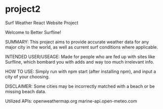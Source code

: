 # project2
Surf Weather React Website Project

Welcome to Better Surfline!

SUMMARY: This project aims to provide accurate weather data for any major city in the world, as well as current surf conditions where applicable. 

INTENDED USER/USEAGE: Made for people who are fed up with sites like Surfline, which bombard you with adds and way too much irrelevant info.

HOW TO USE: Simply run with npm start (after installing npm), and input a city of your choosing.

DISCLAIMER: Some cities may be incorrectly matched with a beach or be missing beach data.

Utilized APIs:
openweathermap.org
marine-api.open-meteo.com
